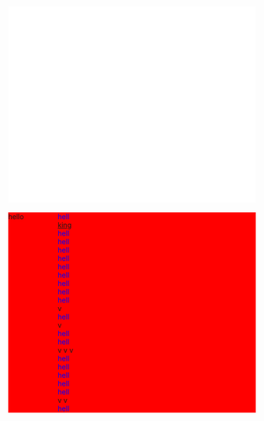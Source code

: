 <div align="center">
	<br>
	<div >
		<img src="header.svg" width="1100" height="400" alt="Click to see the source">
	</div>
	<br>
</div>

<article  style="display:flex; background-color: white;">
<section style="background-color: red; width: 20%; position: sticky; top: 20vh; max-height: calc(100vh - 64px);">
	<div>
	hello
	</div>

</section>

<section style="background-color: red; width: 80%; position: sticky; top: 20vh; max-height: calc(100vh - 64px);">

<div  style="color:blue;">hell</div>
<div  style="color:blue;">
	<a href="#hello">king</a>
</div>
<div  style="color:blue;">hell</div>
<div  style="color:blue;">hell</div>
<div  style="color:blue;">hell</div>

<div  style="color:blue;">hell</div>
<div  style="color:blue;">hell</div>
<div  style="color:blue;">hell</div>
<div  style="color:blue;">hell</div>
<div  style="color:blue;">hell</div>
<div  style="color:blue;">hell</div>
v
<div  style="color:blue;">hell</div>
v
<div  style="color:blue;">hell</div>
<div  style="color:blue;">hell</div>
v
v
v
<div  style="color:blue;">hell</div>
<div  style="color:blue;">hell</div>
<div  style="color:blue;">hell</div>

<div  style="color:blue;">hell</div>
<div  style="color:blue;">hell</div>
v
v
<div id="hello" style="color:blue;">hell</div>

</section>
</article>
